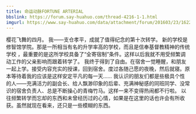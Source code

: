 ```yaml
---
title: 命运动脉FORTUNE ARTERIAL
bbslink: https://forum.say-huahuo.com/thread-4216-1-1.html
imgurl: https://www.say-huahuo.com/data/attachment/forum/201603/23/162242o6s7agptz9pat87u.jpg
---
```


樱花飞舞的四月。 我——支仓孝平，成就了值得纪念的第十次转学。 新的学校是修智馆学院。那是一所相当有名的升学率高的学校，而且是信奉基督教精神的传统学校 ，最重要的是这所学校具备了“全寄宿制”条件。这样以后我就不用受频繁调动工作的父亲影响而跟着转学了。 我终于得到了自由。在宿舍一觉睡醒，和朋友一起上学。接受内容充实的授课，回到宿舍。度过各随己愿的夜晚，然后就寝。原本等待着我的应该是这样安定平凡的每一天…… 我认识的朋友们都是些极具个性的人——充满活力的副会长、给人飘渺印象的后辈、充满神秘感的同班同学、没常识的宿舍负责人、总是不断操心的青梅竹马。这样一来不变得热闹都不行啦。 以往频繁转学而忘却的东西和未曾经历过的心情，如果是在这里的话也许会有所收获。虽然就现在看来，还只是一些模糊的东西。<!--more-->
